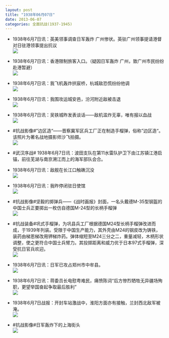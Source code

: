 ```yaml
---
layout: post
title: "1938年06月07日"
date: 2013-06-07
categories: 全面抗战(1937-1945)
---
```


<meta name="referrer" content="no-referrer" />

- 1938年6月7日讯：英美领事调查日军轰炸 广州惨状。英驻广州领事提请港督对日驻港领事提出抗议 <br/><img src="https://ww2.sinaimg.cn/large/aca367d8jw1e5fxf8zxxoj20be09yjsc.jpg" />

- 1938年6月7日讯：香港限制旅客入口。（疑因日军轰炸 广州，致广州市民纷纷赴港暂避） <br/><img src="https://ww4.sinaimg.cn/large/aca367d8jw1e5fvouitjrj205r04xdfx.jpg" />

- 1938年6月7日讯：我飞机轰炸拱宸桥，杭城敌恐慌纷纷他调 <br/><img src="https://ww3.sinaimg.cn/large/aca367d8jw1e5ftyevmasj20c10hhwgd.jpg" />

- 1938年6月7日讯：我围攻运城安邑，汾河附近敌被击退 <br/><img src="https://ww3.sinaimg.cn/large/aca367d8jw1e5for51ymyj20c114v43d.jpg" />

- 1938年6月7日讯：吴铁城昨发表谈话——敌机滥炸无辜，唯有报以血战 <br/><img src="https://ww4.sinaimg.cn/large/aca367d8jw1e5fn0rg9vfj20c10spq5m.jpg" />

- #抗战影像#”边区造“——晋察冀军区兵工厂正在制造手榴弹，俗称”边区造“。该照片为著名战地摄影师沙飞拍摄。 <br/><img src="https://ww4.sinaimg.cn/large/aca367d8jw1e5fl0tsyvsj20hs0cxq59.jpg" />

- #武汉序战# 1938年6月7日讯：波田支队在第11水雷队护卫下由江苏镇江港启锚，前往芜湖与南京溯江而上的海军部队会合。 

- 1938年6月7日讯：敌舰在长江口触礁沉没 <br/><img src="https://ww2.sinaimg.cn/large/aca367d8jw1e5fhten6l1j2099055aag.jpg" />

- 1938年6月7日讯：我昨停闭驻日使馆 <br/><img src="https://ww1.sinaimg.cn/large/aca367d8jw1e5fg30iiu1j20990af3z7.jpg" />

- #抗战影像#坚毅的掷弹兵——《战时画报》封面，一名头戴德M-35型钢盔的中国士兵正要掷出一枚仿自德国M-24型的长柄手榴弹  <br/><img src="https://ww2.sinaimg.cn/large/aca367d8jw1e5fetukmhuj20nm0wgads.jpg" />

- #抗战装备#巩式手榴弹，为巩县兵工厂根据德国M24型长柄手榴弹改进而成，于1939年列装。受限于中国生产能力，其外壳由M24的钢皮改为铸铁，装药由梯恩梯改用钾梯炸药。弹体缩短至M24三分之二，重量减轻，木柄形状调整，使之更符合中国士兵臂力。其投掷距离和威力优于日本97式手榴弹，深受抗日官兵欢迎。 <br/><img src="https://ww2.sinaimg.cn/large/aca367d8jw1e5fcckg93ij208c0ayjro.jpg" />

- 1938年6月7日讯：日军已攻占郑州市中牟县。 　　 <br/><img src="https://ww2.sinaimg.cn/large/aca367d8jw1e5falfcnatj20fd0didh9.jpg" />

- 1938年6月7日讯：蒋委员长电慰粤难民，痛愤陈词“后方惨烈牺牲无异疆场殉职，更望举国奋起争取最后胜利” <br/><img src="https://ww2.sinaimg.cn/large/aca367d8jw1e5f8uvkd6xj20c10iqjsx.jpg" />

- 1938年6月7日战报：开封车站激战中，淮阳方面亦有接触，兰封西北敌军被淹。 <br/><img src="https://ww4.sinaimg.cn/large/aca367d8jw1e5f74lul5uj20bj15pwj7.jpg" />

- #抗战影像#日军轰炸下的上海街头 <br/><img src="https://ww2.sinaimg.cn/large/aca367d8jw1e5f6u3s0nmj20i20b5ta8.jpg" />

